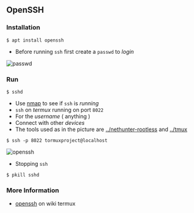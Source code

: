 ## OpenSSH

### Installation
```
$ apt install openssh
```
* Before running `ssh` first create a `passwd` to _login_

![passwd](https://i.ibb.co/fVWw9ch/passwd.jpg)

### Run
```
$ sshd
```

* Use [nmap](../nmap) to see if `ssh` is _running_
* `ssh` on _termux_ running on port `8022`
* For the _username_ ( anything )
* Connect with other _devices_
* The tools used as in the picture are [../nethunter-rootless](nethunter-rootless) and [../tmux](tmux)

```
$ ssh -p 8022 tormuxproject@localhost
```

![openssh](https://i.ibb.co/Kyvj5Cp/openssh.jpg)

* Stopping `ssh`
```
$ pkill sshd
```

### More Information
* [openssh](https://wiki.termux.com/wiki/Remote_Access) on wiki termux
